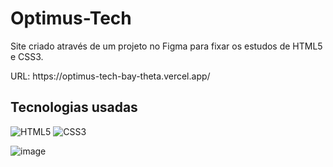 <h1 text-align:center >Optimus-Tech</h1>

<p>Site criado através de um projeto no Figma para fixar os estudos de HTML5 e CSS3.</p>
<p>URL: https://optimus-tech-bay-theta.vercel.app/</p>

<h2>Tecnologias usadas</h2>

 ![HTML5](https://img.shields.io/badge/html5-%23E34F26.svg?style=for-the-badge&logo=html5&logoColor=white) ![CSS3](https://img.shields.io/badge/css3-%231572B6.svg?style=for-the-badge&logo=css3&logoColor=white)

 ![image](https://github.com/MatheusLimaa1/Optimus-Tech/assets/135172635/6d4d643e-4b27-4657-8252-aec3ff350460)



